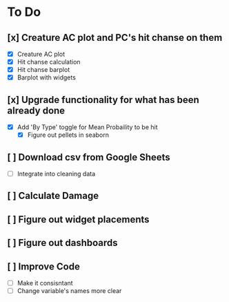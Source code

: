 # To Do

## [x] Creature AC plot and PC's hit chanse on them
- [x] Creature AC plot
- [x] Hit chanse calculation
- [x] Hit chanse barplot
- [x] Barplot with widgets

## [x] Upgrade functionality for what has been already done
- [x] Add 'By Type' toggle for Mean Probaility to be hit
    - [x] Figure out pellets in seaborn

## [ ] Download csv from Google Sheets
- [ ] Integrate into cleaning data

## [ ] Calculate Damage

## [ ] Figure out widget placements


## [ ] Figure out dashboards

## [ ] Improve Code
- [ ] Make it consisntant
- [ ] Change variable's names more clear